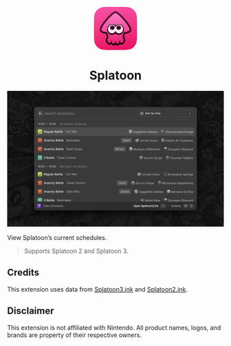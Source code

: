 <p align="center">
  <img width=100 src="./images/icon.png">
</p>

<h1 align="center">Splatoon</h1>

![Header](./images/header.png)

View Splatoon’s current schedules.

> Supports Splatoon 2 and Splatoon 3.

## Credits

This extension uses data from [Splatoon3.ink](https://github.com/misenhower/splatoon3.ink/wiki/Data-Access) and [Splatoon2.ink](https://github.com/misenhower/splatoon2.ink/wiki/Data-access-policy).

## Disclaimer

This extension is not affiliated with Nintendo. All product names, logos, and brands are property of their respective owners.
